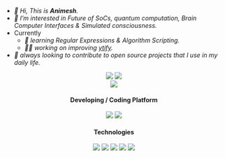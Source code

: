 - *👋 Hi, This is **Animesh**.*
- *💠 I’m interested in Future of SoCs, quantum computation, Brain Computer Interfaces & Simulated consciousness.*
- Currently
  - *🌱 learning Regular Expressions & Algorithm Scripting.*
  - *👨‍🏭 working on improving [ytify](https://github.com/n-ce/ytify/).*
- *🤝 always looking to contribute to open source projects that I use in my daily life.*

<div align="center">
<a href="https://t.me/encetg"><img src="https://img.shields.io/badge/Telegram-2CA5E0?style=for-the-badge&logo=telegram&logoColor=white"></a>
<a href="https://n-ce.github.io/n-ce/"><img src="https://img.shields.io/badge/Portfolio-%23121011.svg?style=for-the-badge&logo=github"></a>
<br>
<img src="https://github-readme-stats.vercel.app/api?username=n-ce&hide_title=true&theme=merko&hide_border=true&hide_rank=true&bg_color=0f01&border_radius=10">
<h4>Developing / Coding Platform</h4>

<img src="https://img.shields.io/badge/Android-3DDC84?style=for-the-badge&logo=android&logoColor=white">
<img src="https://img.shields.io/badge/WEB-4285F4?style=for-the-badge&logo=GoogleChrome&logoColor=white">
<h4>Technologies</h4>

<img src="https://img.shields.io/badge/HTML5-E34F26?style=for-the-badge&logo=html5&logoColor=white">
<img src="https://img.shields.io/badge/CSS3-1572B6?style=for-the-badge&logo=css3&logoColor=white">
<img src="https://img.shields.io/badge/ES6-F7DF1E?style=for-the-badge&logo=javascript&logoColor=black">
<img src="https://img.shields.io/badge/Netlify-00C7B7?style=for-the-badge&logo=netlify&logoColor=white">
<img src="https://img.shields.io/badge/Markdown-777777?style=for-the-badge&logo=markdown&logoColor=white">
</div>


<!---
n-ce/n-ce is a ✨ special ✨ repository because its `README.md` (this file) appears on your GitHub profile.
You can click the Preview link to take a look at your changes.
--->
